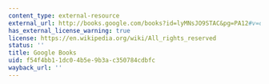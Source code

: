 ```yaml
---
content_type: external-resource
external_url: http://books.google.com/books?id=lyMNsJO9STAC&pg=PA12#v=onepage
has_external_license_warning: true
license: https://en.wikipedia.org/wiki/All_rights_reserved
status: ''
title: Google Books
uid: f54f4bb1-1dc0-4b5e-9b3a-c350784cdbfc
wayback_url: ''
---
```

